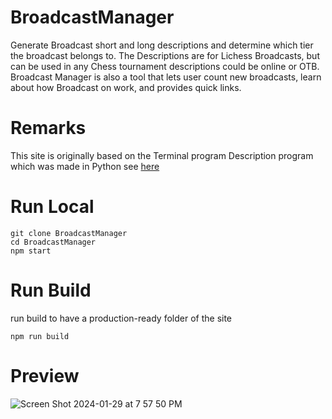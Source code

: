 # BroadcastManager
Generate Broadcast short and long descriptions and determine which tier the broadcast belongs to. The Descriptions are for Lichess Broadcasts, but can be used in any Chess tournament descriptions could be online or OTB. 
Broadcast Manager is also a tool that lets user count new broadcasts, learn about how Broadcast on work, and provides quick links.

# Remarks

This site is originally based on the Terminal program Description program which was made in Python see [here](https://github.com/jalpp/BroadcastDescGenerator)

# Run Local

```
git clone BroadcastManager
cd BroadcastManager
npm start
```

# Run Build

run build to have a production-ready folder of the site

```
npm run build 

```

# Preview
![Screen Shot 2024-01-29 at 7 57 50 PM](https://github.com/jalpp/BroadcastManager/assets/92553013/5bf2c063-f304-42d9-ab04-9ec12526d238)









